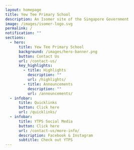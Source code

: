 ```yaml
---
layout: homepage
title: Yew Tee Primary School
description: An Isomer site of the Singapore Government
image: /images/isomer-logo.svg
permalink: /
notification: ""
sections:
  - hero:
      title: Yew Tee Primary School
      background: /images/hero-banner.png
      button: Contact Us
      url: /contact-us/
      key_highlights:
        - title: Highlights
          description: ""
          url: /highlights/
        - title: Announcements
          description: ""
          url: /announcements/
  - infobar:
      title: Quicklinks
      button: Click here
      url: /quicklinks/
  - infobar:
      title: YTPS Social Media
      button: Click here
      url: /contact-us/more-info/
      description: Facebook & Instagram
      subtitle: Check out YTPS
---
```

